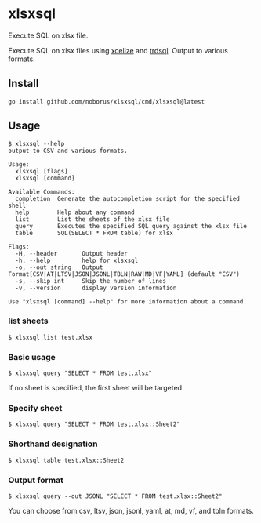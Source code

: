 # xlsxsql

Execute SQL on xlsx file.

Execute SQL on xlsx files using [xcelize](https://github.com/qax-os/excelize) and [trdsql](https://github.com/noborus/trdsql).
Output to various formats.

## Install

```console
go install github.com/noborus/xlsxsql/cmd/xlsxsql@latest
```

## Usage

```console
$ xlsxsql --help
output to CSV and various formats.

Usage:
  xlsxsql [flags]
  xlsxsql [command]

Available Commands:
  completion  Generate the autocompletion script for the specified shell
  help        Help about any command
  list        List the sheets of the xlsx file
  query       Executes the specified SQL query against the xlsx file
  table       SQL(SELECT * FROM table) for xlsx

Flags:
  -H, --header       Output header
  -h, --help         help for xlsxsql
  -o, --out string   Output Format[CSV|AT|LTSV|JSON|JSONL|TBLN|RAW|MD|VF|YAML] (default "CSV")
  -s, --skip int     Skip the number of lines
  -v, --version      display version information

Use "xlsxsql [command] --help" for more information about a command.
```

### list sheets

```console
$ xlsxsql list test.xlsx
```

### Basic usage

```console
$ xlsxsql query "SELECT * FROM test.xlsx"
```

If no sheet is specified, the first sheet will be targeted.

### Specify sheet

```console
$ xlsxsql query "SELECT * FROM test.xlsx::Sheet2"
```

### Shorthand designation

```console
$ xlsxsql table test.xlsx::Sheet2
```

### Output format

```console
$ xlsxsql query --out JSONL "SELECT * FROM test.xlsx::Sheet2"
```

You can choose from csv, ltsv, json, jsonl, yaml, at, md, vf, and tbln formats.
